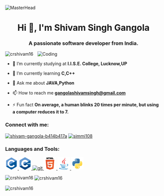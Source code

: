 ![MasterHead](https://www.brighton.ac.uk/images/School-of-Computing-Engineering-and-Mathematics/Artificial-intelligence-banner-Cropped-1300x340.jpg?f=webp&q=80&w=990)
<h1 align="center">Hi 👋, I'm Shivam Singh Gangola</h1>
<h3 align="center">A passionate software developer from India.</h3>
<img align="right" alt="Coding" width="400" src="https://img.freepik.com/premium-photo/flat-design-web-development-user-interface-application-coding-programming-laptop-concept_887552-16256.jpg?size=626&ext=jpg&ga=GA1.1.1826414947.1699747200&semt=ais">

<p align="left"> <img src="https://komarev.com/ghpvc/?username=crshivam16&label=Profile%20views&color=0e75b6&style=flat" alt="crshivam16" /> </p>

- 🔭 I’m currently studying at **I.I.S.E. College, Lucknow,UP**

- 🌱 I’m currently learning **C,C++**

- 💬 Ask me about **JAVA,Python**

- 📫 How to reach me **gangolashivamsingh@gmail.com**

- ⚡ Fun fact **On average, a human blinks 20 times per minute, but using a computer reduces it to 7.**

<h3 align="left">Connect with me:</h3>
<p align="left">
<a href="https://linkedin.com/in/shivam-gangola-b414b417a" target="blank"><img align="center" src="https://raw.githubusercontent.com/rahuldkjain/github-profile-readme-generator/master/src/images/icons/Social/linked-in-alt.svg" alt="shivam-gangola-b414b417a" height="30" width="40" /></a>
<a href="https://www.leetcode.com/simmi108" target="blank"><img align="center" src="https://raw.githubusercontent.com/rahuldkjain/github-profile-readme-generator/master/src/images/icons/Social/leet-code.svg" alt="simmi108" height="30" width="40" /></a>
</p>

<h3 align="left">Languages and Tools:</h3>
<p align="left"> <a href="https://www.cprogramming.com/" target="_blank" rel="noreferrer"> <img src="https://raw.githubusercontent.com/devicons/devicon/master/icons/c/c-original.svg" alt="c" width="40" height="40"/> </a> <a href="https://www.w3schools.com/cpp/" target="_blank" rel="noreferrer"> <img src="https://raw.githubusercontent.com/devicons/devicon/master/icons/cplusplus/cplusplus-original.svg" alt="cplusplus" width="40" height="40"/> </a> <a href="https://git-scm.com/" target="_blank" rel="noreferrer"> <img src="https://www.vectorlogo.zone/logos/git-scm/git-scm-icon.svg" alt="git" width="40" height="40"/> </a> <a href="https://www.w3.org/html/" target="_blank" rel="noreferrer"> <img src="https://raw.githubusercontent.com/devicons/devicon/master/icons/html5/html5-original-wordmark.svg" alt="html5" width="40" height="40"/> </a> <a href="https://www.java.com" target="_blank" rel="noreferrer"> <img src="https://raw.githubusercontent.com/devicons/devicon/master/icons/java/java-original.svg" alt="java" width="40" height="40"/> </a> <a href="https://www.python.org" target="_blank" rel="noreferrer"> <img src="https://raw.githubusercontent.com/devicons/devicon/master/icons/python/python-original.svg" alt="python" width="40" height="40"/> </a> </p>

<p><img align="left" src="https://github-readme-stats.vercel.app/api/top-langs?username=crshivam16&show_icons=true&locale=en&layout=compact" alt="crshivam16" /></p>

<p>&nbsp;<img align="center" src="https://github-readme-stats.vercel.app/api?username=crshivam16&show_icons=true&locale=en" alt="crshivam16" /></p>

<p><img align="center" src="https://github-readme-streak-stats.herokuapp.com/?user=crshivam16&" alt="crshivam16" /></p>
